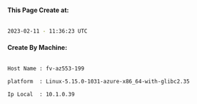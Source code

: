 
   
#### This Page Create at:

```bash

2023-02-11 - 11:36:23 UTC

```

#### Create By Machine:

```bash

Host Name : fv-az553-199

platform  : Linux-5.15.0-1031-azure-x86_64-with-glibc2.35

Ip Local  : 10.1.0.39

```

